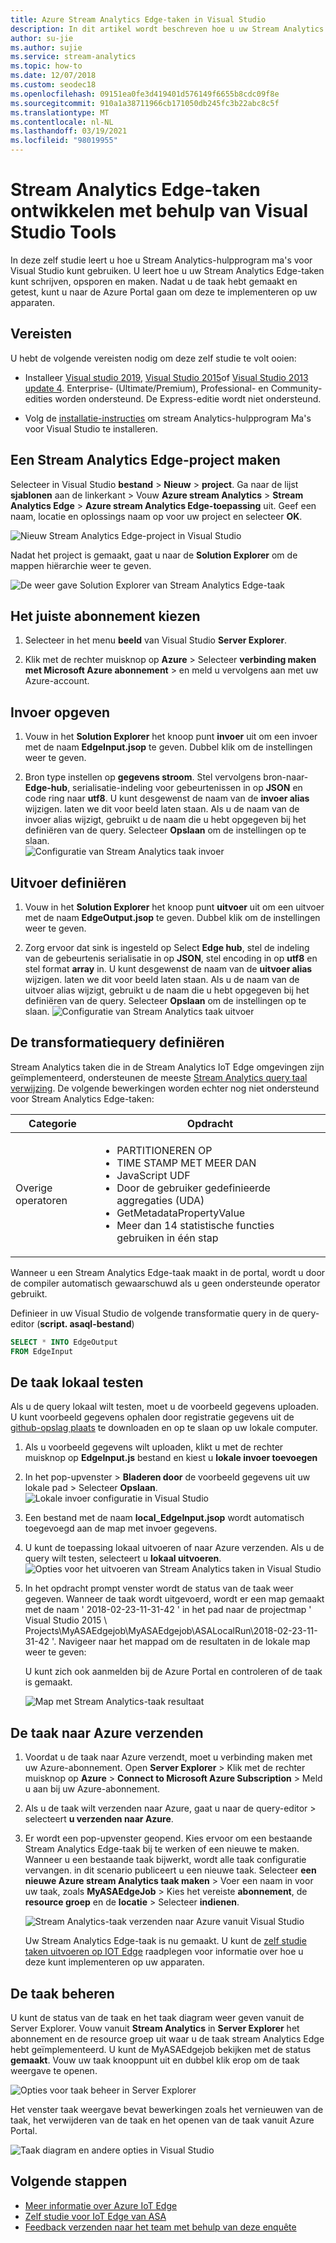 ```yaml
---
title: Azure Stream Analytics Edge-taken in Visual Studio
description: In dit artikel wordt beschreven hoe u uw Stream Analytics op IoT Edge taken kunt schrijven, opsporen en maken met behulp van de Stream Analytics-hulpprogram ma's voor Visual Studio.
author: su-jie
ms.author: sujie
ms.service: stream-analytics
ms.topic: how-to
ms.date: 12/07/2018
ms.custom: seodec18
ms.openlocfilehash: 09151ea0fe3d419401d576149f6655b8cdc09f8e
ms.sourcegitcommit: 910a1a38711966cb171050db245fc3b22abc8c5f
ms.translationtype: MT
ms.contentlocale: nl-NL
ms.lasthandoff: 03/19/2021
ms.locfileid: "98019955"
---
```

# <a name="develop-stream-analytics-edge-jobs-using-visual-studio-tools"></a>Stream Analytics Edge-taken ontwikkelen met behulp van Visual Studio Tools

In deze zelf studie leert u hoe u Stream Analytics-hulpprogram ma's voor Visual Studio kunt gebruiken. U leert hoe u uw Stream Analytics Edge-taken kunt schrijven, opsporen en maken. Nadat u de taak hebt gemaakt en getest, kunt u naar de Azure Portal gaan om deze te implementeren op uw apparaten. 

## <a name="prerequisites"></a>Vereisten

U hebt de volgende vereisten nodig om deze zelf studie te volt ooien:

* Installeer [Visual studio 2019](https://visualstudio.microsoft.com/downloads/), [Visual Studio 2015](https://www.visualstudio.com/vs/older-downloads/)of [Visual Studio 2013 update 4](https://www.microsoft.com/download/details.aspx?id=45326). Enterprise- (Ultimate/Premium), Professional- en Community-edities worden ondersteund. De Express-editie wordt niet ondersteund.  

* Volg de [installatie-instructies](stream-analytics-tools-for-visual-studio-edge-jobs.md) om stream Analytics-hulpprogram Ma's voor Visual Studio te installeren.
 
## <a name="create-a-stream-analytics-edge-project"></a>Een Stream Analytics Edge-project maken 

Selecteer in Visual Studio **bestand**  >  **Nieuw**  >  **project**. Ga naar de lijst **sjablonen** aan de linkerkant > Vouw **Azure stream Analytics**  >  **Stream Analytics Edge**  >  **Azure stream Analytics Edge-toepassing** uit. Geef een naam, locatie en oplossings naam op voor uw project en selecteer **OK**.

![Nieuw Stream Analytics Edge-project in Visual Studio](./media/stream-analytics-tools-for-visual-studio-edge-jobs/new-stream-analytics-edge-project.png)

Nadat het project is gemaakt, gaat u naar de **Solution Explorer** om de mappen hiërarchie weer te geven.

![De weer gave Solution Explorer van Stream Analytics Edge-taak](./media/stream-analytics-tools-for-visual-studio-edge-jobs/edge-project-in-solution-explorer.png)

 
## <a name="choose-the-correct-subscription"></a>Het juiste abonnement kiezen

1. Selecteer in het menu **beeld** van Visual Studio **Server Explorer**.  

2. Klik met de rechter muisknop op **Azure** > Selecteer **verbinding maken met Microsoft Azure abonnement** > en meld u vervolgens aan met uw Azure-account.

## <a name="define-inputs"></a>Invoer opgeven

1. Vouw in het **Solution Explorer** het knoop punt **invoer** uit om een invoer met de naam **EdgeInput.jsop** te geven. Dubbel klik om de instellingen weer te geven.  

2. Bron type instellen op **gegevens stroom**. Stel vervolgens bron-naar- **Edge-hub**, serialisatie-indeling voor gebeurtenissen in op **JSON** en code ring naar **utf8**. U kunt desgewenst de naam van de **invoer alias** wijzigen. laten we dit voor beeld laten staan. Als u de naam van de invoer alias wijzigt, gebruikt u de naam die u hebt opgegeven bij het definiëren van de query. Selecteer **Opslaan** om de instellingen op te slaan.  
   ![Configuratie van Stream Analytics taak invoer](./media/stream-analytics-tools-for-visual-studio-edge-jobs/stream-analytics-input-configuration.png)
 


## <a name="define-outputs"></a>Uitvoer definiëren

1. Vouw in het **Solution Explorer** het knoop punt **uitvoer** uit om een uitvoer met de naam **EdgeOutput.jsop** te geven. Dubbel klik om de instellingen weer te geven.  

2. Zorg ervoor dat sink is ingesteld op Select **Edge hub**, stel de indeling van de gebeurtenis serialisatie in op **JSON**, stel encoding in op **utf8** en stel format **array** in. U kunt desgewenst de naam van de **uitvoer alias** wijzigen. laten we dit voor beeld laten staan. Als u de naam van de uitvoer alias wijzigt, gebruikt u de naam die u hebt opgegeven bij het definiëren van de query. Selecteer **Opslaan** om de instellingen op te slaan. 
   ![Configuratie van Stream Analytics taak uitvoer](./media/stream-analytics-tools-for-visual-studio-edge-jobs/stream-analytics-output-configuration.png)
 
## <a name="define-the-transformation-query"></a>De transformatiequery definiëren

Stream Analytics taken die in de Stream Analytics IoT Edge omgevingen zijn geïmplementeerd, ondersteunen de meeste [Stream Analytics query taal verwijzing](/stream-analytics-query/stream-analytics-query-language-reference?f=255&MSPPError=-2147217396). De volgende bewerkingen worden echter nog niet ondersteund voor Stream Analytics Edge-taken: 


|**Categorie**  | **Opdracht**  |
|---------|---------|
|Overige operatoren | <ul><li>PARTITIONEREN OP</li><li>TIME STAMP MET MEER DAN</li><li>JavaScript UDF</li><li>Door de gebruiker gedefinieerde aggregaties (UDA)</li><li>GetMetadataPropertyValue</li><li>Meer dan 14 statistische functies gebruiken in één stap</li></ul>   |

Wanneer u een Stream Analytics Edge-taak maakt in de portal, wordt u door de compiler automatisch gewaarschuwd als u geen ondersteunde operator gebruikt.

Definieer in uw Visual Studio de volgende transformatie query in de query-editor (**script. asaql-bestand**)

```sql
SELECT * INTO EdgeOutput
FROM EdgeInput 
```

## <a name="test-the-job-locally"></a>De taak lokaal testen

Als u de query lokaal wilt testen, moet u de voorbeeld gegevens uploaden. U kunt voorbeeld gegevens ophalen door registratie gegevens uit de [github-opslag plaats](https://github.com/Azure/azure-stream-analytics/blob/master/Sample%20Data/Registration.json) te downloaden en op te slaan op uw lokale computer. 

1. Als u voorbeeld gegevens wilt uploaden, klikt u met de rechter muisknop op **EdgeInput.js** bestand en kiest u **lokale invoer toevoegen**  

2. In het pop-upvenster > **Bladeren door** de voorbeeld gegevens uit uw lokale pad > Selecteer **Opslaan**.
   ![Lokale invoer configuratie in Visual Studio](./media/stream-analytics-tools-for-visual-studio-edge-jobs/stream-analytics-local-input-configuration.png)
 
3. Een bestand met de naam **local_EdgeInput.jsop** wordt automatisch toegevoegd aan de map met invoer gegevens.  
4. U kunt de toepassing lokaal uitvoeren of naar Azure verzenden. Als u de query wilt testen, selecteert u **lokaal uitvoeren**.  
   ![Opties voor het uitvoeren van Stream Analytics taken in Visual Studio](./media/stream-analytics-tools-for-visual-studio-edge-jobs/stream-analytics-visual-stuidio-run-options.png)
 
5. In het opdracht prompt venster wordt de status van de taak weer gegeven. Wanneer de taak wordt uitgevoerd, wordt er een map gemaakt met de naam ' 2018-02-23-11-31-42 ' in het pad naar de projectmap ' Visual Studio 2015 \ Projects\MyASAEdgejob\MyASAEdgejob\ASALocalRun\2018-02-23-11-31-42 '. Navigeer naar het mappad om de resultaten in de lokale map weer te geven:

   U kunt zich ook aanmelden bij de Azure Portal en controleren of de taak is gemaakt. 

   ![Map met Stream Analytics-taak resultaat](./media/stream-analytics-tools-for-visual-studio-edge-jobs/stream-analytics-job-result-folder.png)

## <a name="submit-the-job-to-azure"></a>De taak naar Azure verzenden

1. Voordat u de taak naar Azure verzendt, moet u verbinding maken met uw Azure-abonnement. Open **Server Explorer** > Klik met de rechter muisknop op **Azure**  >  **Connect to Microsoft Azure Subscription** > Meld u aan bij uw Azure-abonnement.  

2. Als u de taak wilt verzenden naar Azure, gaat u naar de query-editor > selecteert **u verzenden naar Azure**.  

3. Er wordt een pop-upvenster geopend. Kies ervoor om een bestaande Stream Analytics Edge-taak bij te werken of een nieuwe te maken. Wanneer u een bestaande taak bijwerkt, wordt alle taak configuratie vervangen. in dit scenario publiceert u een nieuwe taak. Selecteer **een nieuwe Azure stream Analytics taak maken** > Voer een naam in voor uw taak, zoals **MyASAEdgeJob** > Kies het vereiste **abonnement**, de **resource groep** en de **locatie** > Selecteer **indienen**.

   ![Stream Analytics-taak verzenden naar Azure vanuit Visual Studio](./media/stream-analytics-tools-for-visual-studio-edge-jobs/submit-stream-analytics-job-to-azure.png)
 
   Uw Stream Analytics Edge-taak is nu gemaakt. U kunt de [zelf studie taken uitvoeren op IOT Edge](stream-analytics-edge.md) raadplegen voor informatie over hoe u deze kunt implementeren op uw apparaten. 

## <a name="manage-the-job"></a>De taak beheren 

U kunt de status van de taak en het taak diagram weer geven vanuit de Server Explorer. Vouw vanuit **Stream Analytics** in **Server Explorer** het abonnement en de resource groep uit waar u de taak stream Analytics Edge hebt geïmplementeerd. U kunt de MyASAEdgejob bekijken met de status **gemaakt**. Vouw uw taak knooppunt uit en dubbel klik erop om de taak weergave te openen.

![Opties voor taak beheer in Server Explorer](./media/stream-analytics-tools-for-visual-studio-edge-jobs/server-explorer-options.png)
 
Het venster taak weergave bevat bewerkingen zoals het vernieuwen van de taak, het verwijderen van de taak en het openen van de taak vanuit Azure Portal.

![Taak diagram en andere opties in Visual Studio](./media/stream-analytics-tools-for-visual-studio-edge-jobs/job-diagram-and-other-options.png) 

## <a name="next-steps"></a>Volgende stappen

* [Meer informatie over Azure IoT Edge](../iot-edge/about-iot-edge.md)
* [Zelf studie voor IoT Edge van ASA](../iot-edge/tutorial-deploy-stream-analytics.md)
* [Feedback verzenden naar het team met behulp van deze enquête](https://forms.office.com/Pages/ResponsePage.aspx?id=v4j5cvGGr0GRqy180BHbR2czagZ-i_9Cg6NhAZlH9ypUMjNEM0RDVU9CVTBQWDdYTlk0UDNTTFdUTC4u)